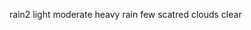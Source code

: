  rain2 light moderate <i class="fa-solid fa-cloud-sun-rain"></i>
 heavy rain <i class="fa-solid fa-cloud-showers-heavy"></i>
 few scatred clouds <i class="fa-solid fa-cloud-sun"></i>
 clear <i class="fa-solid fa-sun"></i>